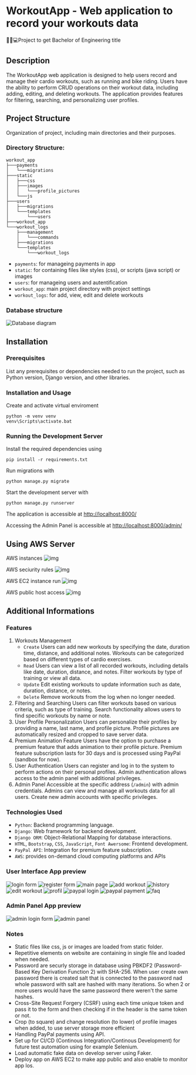 # WorkoutApp - Web application to record your workouts data

👨‍🎓💻Project to get Bachelor of Engineering title

## Description

The WorkoutApp web application is designed to help users record and manage their cardio workouts, such as running and bike riding. Users have the ability to perform CRUD operations on their workout data, including adding, editing, and deleting workouts. The application provides features for filtering, searching, and personalizing user profiles.

## Project Structure

Organization of project, including main directories and their purposes.

### Directory Structure:

```
workout_app
├───payments
│   └───migrations
├───static
│   ├───css
│   ├───images
│   │   └───profile_pictures
│   └───js
├───users
│   ├───migrations
│   └───templates
│       └───users
├───workout_app
└───workout_logs
    ├───management
    │   └───commands
    ├───migrations
    └───templates
        └───workout_logs
```

- `payments`: for manageing payments in app
- `static`: for containing files like styles (css), or scripts (java script) or images
- `users`: for manageing users and autentification
- `workout_app`: main project directory with project settings
- `workout_logs`: for add, view, edit and delete workouts

### Database structure

![Database diagram](./imgs/diagram.png)

## Installation

### Prerequisites

List any prerequisites or dependencies needed to run the project, such as Python version, Django version, and other libraries.

### Installation and Usage

Create and activate virtual enviroment

```
python -m venv venv
venv\Scripts\activate.bat
```

### Running the Development Server

Install the required dependencies using

```
pip install -r requirements.txt
```

Run migrations with

```
python manage.py migrate
```

Start the development server with

```
python manage.py runserver
```

The application is accessible at [http://localhost:8000/](http://localhost:8000/)

Accessing the Admin Panel is accessible at [http://localhost:8000/admin/](http://localhost:8000/admin/)

## Using AWS Server

AWS instances
![img](./imgs/aws/aws-instances.jpg)

AWS seciurity rules
![img](./imgs/aws/aws-seciurity-rules.jpg)

AWS EC2 instance run
![img](./imgs/aws/aws-ec2-instance-srv-run.jpg)

AWS public host access
![img](./imgs/aws/aws-public-host-app.jpg)

## Additional Informations

### Features

1. Workouts Management
   - `Create` Users can add new workouts by specifying the date, duration time, distance, and additional notes.
     Workouts can be categorized based on different types of cardio exercises.
   - `Read` Users can view a list of all recorded workouts, including details like date, duration, distance, and notes. Filter workouts by type of training or view all data.
   - `Update`
     Edit existing workouts to update information such as date, duration, distance, or notes.
   - `Delete` Remove workouts from the log when no longer needed.
2. Filtering and Searching
   Users can filter workouts based on various criteria, such as type of training. Search functionality allows users to find specific workouts by name or note.
3. User Profile Personalization
   Users can personalize their profiles by providing a name, last name, and profile picture.
   Profile pictures are automatically resized and cropped to save server data.
4. Premium Animation Feature
   Users have the option to purchase a premium feature that adds animation to their profile picture.
   Premium feature subscription lasts for 30 days and is processed using PayPal (sandbox for now).
5. User Authentication
   Users can register and log in to the system to perform actions on their personal profiles.
   Admin authentication allows access to the admin panel with additional privileges.
6. Admin Panel
   Accessible at the specific address (`/admin`) with admin credentials.
   Admins can view and manage all workouts data for all users.
   Create new admin accounts with specific privileges.

### Technologies Used

- `Python`: Backend programming language.
- `Django`: Web framework for backend development.
- `Django ORM`: Object-Relational Mapping for database interactions.
- `HTML`, `Bootstrap`, `CSS`, `JavaScript`, `Font Awersome`: Frontend development.
- `PayPal API`: Integration for premium feature subscription.
- `AWS`: provides on-demand cloud computing platforms and APIs

### User Interface App preview

![login form](./imgs/ui/login-form.png)
![register form](./imgs/ui/register-form.png)
![main page](./imgs/ui/main-page.png)
![add workout](./imgs/ui/add-workout.png)
![history](./imgs/ui/history.png)
![edit workout](./imgs/ui/edit-workout.png)
![profil](./imgs/ui/profil.png)
![paypal login](./imgs/ui/paypal-1.jpg)
![paypal payment](./imgs/ui/paypal-2.jpg)
![faq](./imgs/ui/faq.png)

### Admin Panel App preview

![admin login form](./imgs/admin-panel/login-form.jpg)
![admin panel](./imgs/admin-panel/admin-panel.png)

### Notes

- Static files like css, js or images are loaded from static folder.
- Repetitive elements on website are containing in single file and loaded when needed.
- Password are securly storage in database using PBKDF2 (Password-Based Key Derivation Function 2) with SHA-256. When user create own password there is created salt that is connected to the password nad whole password with salt are hashed with many iterations. So when 2 or more users would have the same password there weren't the same hashes.
- Cross-Site Request Forgery (CSRF) using each time unique token and pass it to the form and then checking if in the header is the same token or not.
- Crop (to square) and change resolution (to lower) of profile images when added, to use server storage more efficient
- Handling PayPal payments using API.
- Set up for CI/CD (Continous Integration/Continous Development) for future test automation using for example Selenium.
- Load automatic fake data on develop server using Faker.
- Deploy app on AWS EC2 to make app public and also enable to monitor app los.
